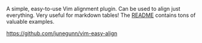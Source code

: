 A simple, easy-to-use Vim alignment plugin. Can be used to align just everything. Very useful for markdown tables! The [README](https://github.com/junegunn/vim-easy-align/blob/master/README.md) contains tons of valuable examples.

https://github.com/junegunn/vim-easy-align
